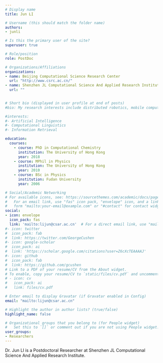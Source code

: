 ```yaml
---
# Display name
title: Jun LI

# Username (this should match the folder name)
authors:
- junli

# Is this the primary user of the site?
superuser: true

# Role/position
role: PostDoc

# Organizations/Affiliations
organizations:
- name: Beijing Computational Science Research Center
  url: "http://www.csrc.ac.cn/"
- name: Shenzhen JL Computational Science And Applied Research Institute
  url: ""
  

# Short bio (displayed in user profile at end of posts)
#bio: My research interests include distributed robotics, mobile computing and programmable matter.

#interests:
#- Artificial Intelligence
#- Computational Linguistics
#- Information Retrieval

education:
  courses:
    - course: PhD in Computational Chemistry
      institution: The University of Hong Kong
      year: 2018
    - course: MPhil in Physics
      institution: The University of Hong Kong
      year: 2010
    - course: BSc in Physics
      institution: Fudan University
      year: 2006

# Social/Academic Networking
# For available icons, see: https://sourcethemes.com/academic/docs/page-builder/#icons
#   For an email link, use "fas" icon pack, "envelope" icon, and a link in the
#   form "mailto:your-email@example.com" or "#contact" for contact widget.
social:
- icon: envelope
  icon_pack: fas
  link: 'mailto:lijun@csar.ac.cn'  # For a direct email link, use "mailto:test@example.org".
#- icon: twitter
#  icon_pack: fab
#  link: https://twitter.com/GeorgeCushen
#- icon: google-scholar
#  icon_pack: ai
#  link: 'https://scholar.google.com/citations?user=Z6cXcTEAAAAJ'
#- icon: github
#  icon_pack: fab
#  link: https://github.com/gcushen
# Link to a PDF of your resume/CV from the About widget.
# To enable, copy your resume/CV to `static/files/cv.pdf` and uncomment the lines below.
# - icon: cv
#   icon_pack: ai
#   link: files/cv.pdf

# Enter email to display Gravatar (if Gravatar enabled in Config)
email: "mailto:lijun@csar.ac.cn"

# Highlight the author in author lists? (true/false)
highlight_name: false

# Organizational groups that you belong to (for People widget)
#   Set this to `[]` or comment out if you are not using People widget.
user_groups:
- Researchers
---
```


Dr. Jun LI is a Postdoctoral Researcher at Shenzhen JL Computational Science And Applied Research Institute.
